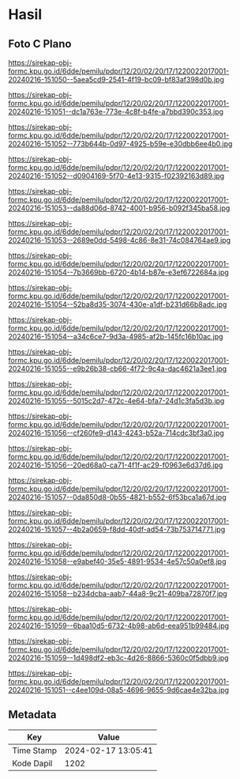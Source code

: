 # Hasil

## Foto C Plano

https://sirekap-obj-formc.kpu.go.id/6dde/pemilu/pdpr/12/20/02/20/17/1220022017001-20240216-151050--5aea5cd9-2541-4f19-bc09-bf83af398d0b.jpg

https://sirekap-obj-formc.kpu.go.id/6dde/pemilu/pdpr/12/20/02/20/17/1220022017001-20240216-151051--dc1a763e-773e-4c8f-b4fe-a7bbd390c353.jpg

https://sirekap-obj-formc.kpu.go.id/6dde/pemilu/pdpr/12/20/02/20/17/1220022017001-20240216-151052--773b644b-0d97-4925-b59e-e30dbb6ee4b0.jpg

https://sirekap-obj-formc.kpu.go.id/6dde/pemilu/pdpr/12/20/02/20/17/1220022017001-20240216-151052--d0904169-5f70-4e13-9315-f02392163d89.jpg

https://sirekap-obj-formc.kpu.go.id/6dde/pemilu/pdpr/12/20/02/20/17/1220022017001-20240216-151053--da88d06d-8742-4001-b956-b092f345ba58.jpg

https://sirekap-obj-formc.kpu.go.id/6dde/pemilu/pdpr/12/20/02/20/17/1220022017001-20240216-151053--2689e0dd-5498-4c86-8e31-74c084764ae9.jpg

https://sirekap-obj-formc.kpu.go.id/6dde/pemilu/pdpr/12/20/02/20/17/1220022017001-20240216-151054--7b3669bb-6720-4b14-b87e-e3ef6722684a.jpg

https://sirekap-obj-formc.kpu.go.id/6dde/pemilu/pdpr/12/20/02/20/17/1220022017001-20240216-151054--52ba8d35-3074-430e-a1df-b231d66b8adc.jpg

https://sirekap-obj-formc.kpu.go.id/6dde/pemilu/pdpr/12/20/02/20/17/1220022017001-20240216-151054--a34c6ce7-9d3a-4985-af2b-145fc16b10ac.jpg

https://sirekap-obj-formc.kpu.go.id/6dde/pemilu/pdpr/12/20/02/20/17/1220022017001-20240216-151055--e9b26b38-cb66-4f72-9c4a-dac4621a3ee1.jpg

https://sirekap-obj-formc.kpu.go.id/6dde/pemilu/pdpr/12/20/02/20/17/1220022017001-20240216-151055--5015c2d7-472c-4e64-bfa7-24d1c3fa5d3b.jpg

https://sirekap-obj-formc.kpu.go.id/6dde/pemilu/pdpr/12/20/02/20/17/1220022017001-20240216-151056--cf260fe9-d143-4243-b52a-714cdc3bf3a0.jpg

https://sirekap-obj-formc.kpu.go.id/6dde/pemilu/pdpr/12/20/02/20/17/1220022017001-20240216-151056--20ed68a0-ca71-4f1f-ac29-f0963e6d37d6.jpg

https://sirekap-obj-formc.kpu.go.id/6dde/pemilu/pdpr/12/20/02/20/17/1220022017001-20240216-151057--0da850d8-0b55-4821-b552-6f53bca1a67d.jpg

https://sirekap-obj-formc.kpu.go.id/6dde/pemilu/pdpr/12/20/02/20/17/1220022017001-20240216-151057--4b2a0659-f8dd-40df-ad54-73b753714771.jpg

https://sirekap-obj-formc.kpu.go.id/6dde/pemilu/pdpr/12/20/02/20/17/1220022017001-20240216-151058--e9abef40-35e5-4891-9534-4e57c50a0ef8.jpg

https://sirekap-obj-formc.kpu.go.id/6dde/pemilu/pdpr/12/20/02/20/17/1220022017001-20240216-151058--b234dcba-aab7-44a8-9c21-409ba72870f7.jpg

https://sirekap-obj-formc.kpu.go.id/6dde/pemilu/pdpr/12/20/02/20/17/1220022017001-20240216-151059--6baa10d5-6732-4b98-ab6d-eea951b99484.jpg

https://sirekap-obj-formc.kpu.go.id/6dde/pemilu/pdpr/12/20/02/20/17/1220022017001-20240216-151059--1d498df2-eb3c-4d26-8866-5360c0f5dbb9.jpg

https://sirekap-obj-formc.kpu.go.id/6dde/pemilu/pdpr/12/20/02/20/17/1220022017001-20240216-151051--c4ee109d-08a5-4696-9655-9d6cae4e32ba.jpg


## Metadata

| Key        | Value               |
| ---------- | ------------------- |
| Time Stamp | 2024-02-17 13:05:41 |
| Kode Dapil | 1202                |



